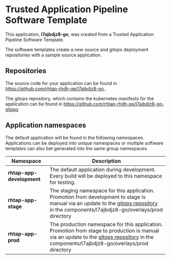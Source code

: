 # Trusted Application Pipeline Software Template

This application, **l7ajbdjz8-go**, was created from a Trusted Application Pipeline Software Template.

The software templates create a new source and gitops deployment repositories with a sample source application. 

## Repositories

The source code for your application can be found in [https://github.com/rhtap-rhdh-qe/l7ajbdjz8-go ](https://github.com/rhtap-rhdh-qe/l7ajbdjz8-go ).
 
The gitops repository, which contains the kubernetes manifests for the application can be found in 
[https://github.com/rhtap-rhdh-qe/l7ajbdjz8-go-gitops ](https://github.com/rhtap-rhdh-qe/l7ajbdjz8-go-gitops ) 

## Application namespaces 

The default application will be found in the following namespaces. Applications can be deployed into unique namespaces or multiple software templates can also bet generated into the same group namespaces.  

|  Namespace   |  Description   |  
| -------- | -------- |   
| **rhtap-app-development** | The default application during development. Every build will be deployed to this namespace for testing. | 
| **rhtap-app-stage** | The staging namespace for this application. Promotion from development to stage is manual via an update to the [gitops repository](https://github.com/rhtap-rhdh-qe/l7ajbdjz8-go-gitops ) in the components/l7ajbdjz8-go/overlays/prod directory |  
| **rhtap-app-prod** | The production namespace for this application. Promotion from stage to production is manual via an update to the [gitops repository](https://github.com/rhtap-rhdh-qe/l7ajbdjz8-go-gitops ) in the components/l7ajbdjz8-go/overlays/prod directory | 
